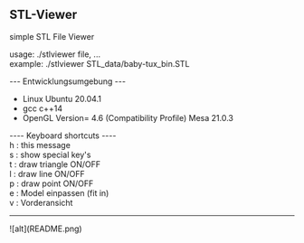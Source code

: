 ## STL-Viewer
simple STL File Viewer
<p>usage: ./stlviewer file, ...<br>
example: ./stlviewer STL_data/baby-tux_bin.STL</p>
--- Entwicklungsumgebung ---

- Linux Ubuntu 20.04.1
- gcc c++14
- OpenGL Version= 4.6 (Compatibility Profile) Mesa 21.0.3

---- Keyboard shortcuts ----<br>
h : this message<br>
s : show special key's<br>
t : draw triangle ON/OFF<br>
l : draw line ON/OFF<br>
p : draw point ON/OFF<br>
e : Model einpassen (fit in)<br>
v : Vorderansicht

<hr></hr>
![alt](README.png)